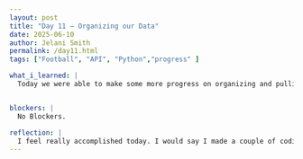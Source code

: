 ```yaml
---
layout: post
title: "Day 11 – Organizing our Data"
date: 2025-06-10
author: Jelani Smith
permalink: /day11.html
tags: ["Football", "API", "Python","progress" ]

what_i_learned: |
  Today we were able to make some more progress on organizing and pulling from our API for the model. One of our main holdups was that we were not pulling the information we wanted. Our API contains a lot of nested dictionaries so today we fould the correct endpoint and was able to tweak our code so that we were pulling from the dictionary we needed. We have been learning new things about pulling from API libraries as we go.


blockers: |
  No Blockers.

reflection: |
  I feel really accomplished today. I would say I made a couple of coding breakthroughs today and I feel like I improved in my coding skills. I was able to figure out how to sort through multiple nested dictionaries within our API. Today my group made some big steps within our code and also within our research paper. Tommorow we will be able to build off of the steps we made today and start on the next phases of our project.
---
```

